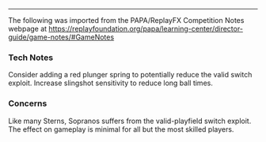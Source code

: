 ***
The following was imported from the PAPA/ReplayFX Competition Notes webpage at https://replayfoundation.org/papa/learning-center/director-guide/game-notes/#GameNotes
### Tech Notes
            
Consider adding a red plunger spring to potentially reduce the valid switch exploit. Increase slingshot sensitivity to reduce long ball times.

### Concerns
Like many Sterns, Sopranos suffers from the valid-playfield switch exploit. The effect on gameplay is minimal for all but the most skilled players.
